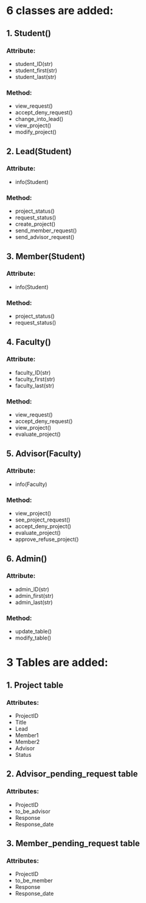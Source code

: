 # 6 classes are added:

## 1. Student()

### Attribute:

- student_ID(str)
- student_first(str)
- student_last(str)

### Method:

- view_request()
- accept_deny_request()
- change_into_lead()
- view_project()
- modify_project()

## 2. Lead(Student)

### Attribute:

- info(Student)

### Method:

- project_status()
- request_status()
- create_project()
- send_member_request()
- send_advisor_request()

## 3. Member(Student)

### Attribute:

- info(Student)

### Method:

- project_status()
- request_status()

## 4. Faculty()

### Attribute:

- faculty_ID(str)
- faculty_first(str)
- faculty_last(str)

### Method:

- view_request()
- accept_deny_request()
- view_project()
- evaluate_project()

## 5. Advisor(Faculty)

### Attribute:

- info(Faculty)

### Method:

- view_project()
- see_project_request()
- accept_deny_project()
- evaluate_project()
- approve_refuse_project()

## 6. Admin()

### Attribute:

- admin_ID(str)
- admin_first(str)
- admin_last(str)

### Method:

- update_table()
- modify_table()


# 3 Tables are added:

## 1. Project table

### Attributes:
- ProjectID
- Title
- Lead
- Member1
- Member2
- Advisor
- Status

## 2. Advisor_pending_request table

### Attributes:
- ProjectID
- to_be_advisor
- Response
- Response_date

## 3. Member_pending_request table

### Attributes:
- ProjectID
- to_be_member
- Response
- Response_date
